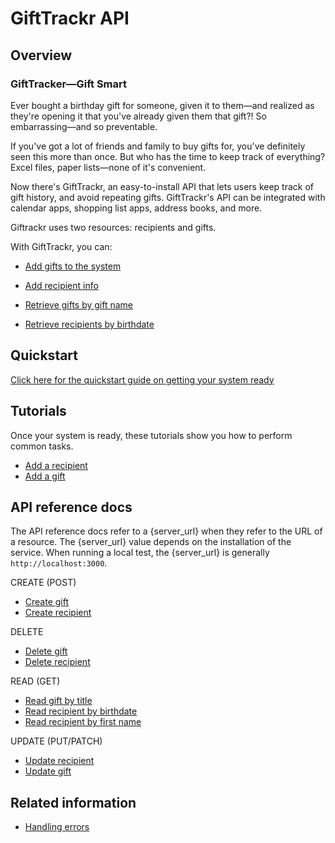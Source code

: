 # GiftTrackr API

## Overview

### GiftTracker—Gift Smart

Ever bought a birthday gift for someone, given it to them—and realized as they're opening it that you've already given them that gift?! So embarrassing—and so preventable.

If you've got a lot of friends and family to buy gifts for, you've definitely seen this more than once. But who has the time to keep track of everything? Excel files, paper lists—none of it's convenient.

Now there's GiftTrackr, an easy-to-install API that lets users keep track of gift history, and avoid repeating gifts. GiftTrackr's API can be integrated with calendar apps, shopping list apps, address books, and more.

Giftrackr uses two resources: recipients and gifts.

With GiftTrackr, you can:

- [Add gifts to the system](api/create_gift.md)

- [Add recipient info](api/create_recipient.md)

- [Retrieve gifts by gift name](api/read_gift_by_title.md)

- [Retrieve recipients by birthdate](api/read_recipient_by_birthdate.md)

## Quickstart

[Click here for the quickstart guide on getting your system ready](quickstart.md)

## Tutorials

Once your system is ready, these tutorials show you how to perform common tasks.

- [Add a recipient](tutorials/add_a_recipient.md)
- [Add a gift](tutorials/add_a_gift.md)

## API reference docs

The API reference docs refer to a {server_url} when they refer to the URL of a resource. The {server_url} value depends on the installation of the service. When running a local test, the {server_url} is generally `http://localhost:3000`.

CREATE (POST)

- [Create gift](api/create_gift.md)
- [Create recipient](api/create_recipient.md)

DELETE

- [Delete gift](api/delete_gift.md)
- [Delete recipient](api/delete_recipient.md)

READ (GET)

- [Read gift by title](api/read_gift_by_title.md)
- [Read recipient by birthdate](api/read_recipient_by_birthdate.md)
- [Read recipient by first name](api/read_recipient_by_first_name.md)

UPDATE (PUT/PATCH)

- [Update recipient](api/update_recipient.md)
- [Update gift](api/update_gift.md)

## Related information

- [Handling errors](handling_errors.md)
